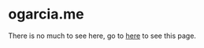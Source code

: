 # ogarcia.me

There is no much to see here, go to [here][1] to see this page.

[1]: https://ogarcia.me
